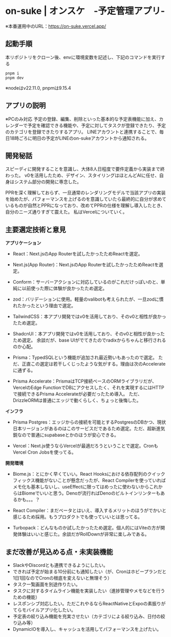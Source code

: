 # on-suke | オンスケ　-予定管理アプリ-

※本番運用中のURL：https://on-suke.vercel.app/

## 起動手順
本リポジトリをクローン後、envに環境変数を記述し、下記のコマンドを実行する

```
pnpm i
pnpm dev
```

※nodeはv22.11.0, pnpmは9.15.4

## アプリの説明
※PCのみ対応
予定の登録、編集、削除といった基本的な予定表機能に加え、カレンダーで予定を確認できる機能や、予定に対してタスクが登録できたり、予定のカテゴリを登録できたりするアプリ。
LINEアカウントと連携することで、毎日18時ごろに明日の予定がLINEのon-sukeアカウントから通知される。

## 開発秘話
スピーディに開発することを意識し、大体8人日程度で要件定義から実装まで終わった。
v0を活用したため、デザイン、スタイリングはほとんどAIに任せ、自身はシステム部分の開発に専念した。

PPRを深く理解しておらず、一旦通常のレンダリングモデルで当該アプリの実装を始めたが、パフォーマンスを上げるのを意識していたら最終的に自分が求めているものが自然とPPRになっており、改めてPPRの仕様を理解し導入したとき、自分のニーズ通りすぎて震えた。
私はVercelについていく。

## 主要選定技術と意見

**アプリケーション**
- React：Next.jsのApp Routerを試したかったためReactを選定。

- Next.js(App Router)：Next.jsのApp Routerを試したかったためReactを選定。

- Conform：サーバーアクションに対応しているのがこれだけっぽいのと、単純に以前使った際に体験が良かったため選定。

- zod：バリデーションに使用。軽量のvalibotも考えられたが、一旦zodに慣れたかったという理由で選定。

- TailwindCSS：本アプリ開発ではv0を活用しており、そのv0と相性が良かったため選定。

- ShadcnUI：本アプリ開発ではv0を活用しており、そのv0と相性が良かったため選定。 
余談だが、base UIがでてきたのでradixからちゃんと移行されるのか心配。

- Prisma：TypedSQLという機能が追加され最近勢いもあったので選定。
ただ、正直この選定は若干しくじったような気がする。理由は次のAccelerateに通ずる。

- Prisma Accelerate：PrismaはTCP接続ベースのORMライブラリだが、VercelのEdge FunctionでDBにアクセスしたく、それを実現するにはHTTPで接続できるPrisma Accelerateが必要だったため導入。 
ただ、DrizzleORMは普通にエッジで動くらしく、ちょっと後悔した。

**インフラ**
- Prisma Postgres：エッジからの接続を可能とするPostgresのDBかつ、現状日本リージョンがあるのはこのサービスだであるため選定。ただ、超新進気鋭なので普通にsupabaseとかのほうが安心できる。

- Vercel：Next.js使うならVercelが最適だろうということで選定。CronもVercel Cron Jobsを使ってる。

**開発環境**
- Biome.js：とにかく早くていい。React Hooksにおける依存配列のクイックフィックス機能がないことが懸念だったが、React Compilerを使っていればメモ化も基本しないし、useEffectに限ってはめったに使わないからこれからはBiomeでいいと思う。Denoが流行ればDenoのビルトインリンターもあるかも。。。？

- React Compiler：まだベータとはいえ、導入するメリットのほうがでかいと感じるため採用。もうプロダクトでも使っていいとは思ってる。

- Turbopack：どんなものか試したかったため選定。個人的にはViteの方が開発体験はいいと感じた。余談だがRollDownが非常に楽しみである。

## まだ改善が見込める点・未実装機能
- SlackやDiscordとも連携できるようにしたい。
- できれば予定が始まる10分前にも通知したい（が、Cronはホビープランだと1日1回なのでCronの根底を変えないと無理そう）
- タスク一覧画面を別途作りたい。
- タスクに対するタイムライン機能を実装したい（進捗管理やメモなどを行うための機能）
- レスポンシブ対応したい。ただこれやるならReactNativeとExpoの素振りがてらモバイルアプリ化したい。
- 予定表の絞り込み機能を充実させたい（カテゴリによる絞り込み、日付の絞り込み等）
- DynamicIOを導入し、キャッシュを活用してパフォーマンスを上げたい。